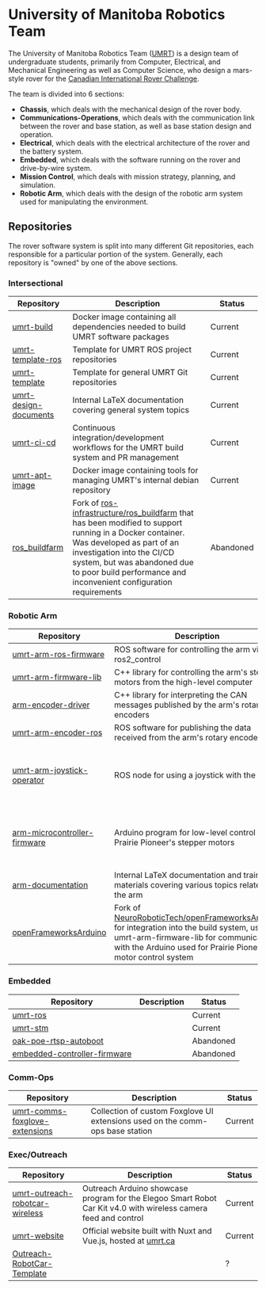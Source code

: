 # University of Manitoba Robotics Team
The University of Manitoba Robotics Team ([UMRT](https://umrt.ca)) is a design team of undergraduate students, primarily from Computer, Electrical, and Mechanical Engineering as well as Computer Science, who design a mars-style rover for the [Canadian International Rover Challenge](https://circ.cstag.ca/).

The team is divided into 6 sections:
- **Chassis**, which deals with the mechanical design of the rover body.
- **Communications-Operations**, which deals with the communication link between the rover and base station, as well as base station design and operation.
- **Electrical**, which deals with the electrical architecture of the rover and the battery system.
- **Embedded**, which deals with the software running on the rover and drive-by-wire system.
- **Mission Control**, which deals with mission strategy, planning, and simulation.
- **Robotic Arm**, which deals with the design of the robotic arm system used for manipulating the environment.

## Repositories

The rover software system is split into many different Git repositories, each responsible for a particular portion of the system.
Generally, each repository is "owned" by one of the above sections. 

### Intersectional

| Repository                                                                       | Description                                                                                                                                                                                                                                                                                                                   | Status    |
|----------------------------------------------------------------------------------|-------------------------------------------------------------------------------------------------------------------------------------------------------------------------------------------------------------------------------------------------------------------------------------------------------------------------------|-----------|
| [umrt-build](https://github.com/UMRoboticsTeam/umrt-build)                       | Docker image containing all dependencies needed to build UMRT software packages                                                                                                                                                                                                                                               | Current   |
| [umrt-template-ros](https://github.com/UMRoboticsTeam/umrt-template-ros)         | Template for UMRT ROS project repositories                                                                                                                                                                                                                                                                                    | Current   |
| [umrt-template](https://github.com/UMRoboticsTeam/umrt-template)                 | Template for general UMRT Git repositories                                                                                                                                                                                                                                                                                    | Current   |
| [umrt-design-documents](https://github.com/UMRoboticsTeam/umrt-design-documents) | Internal LaTeX documentation covering general system topics                                                                                                                                                                                                                                                                   | Current   |
| [umrt-ci-cd](https://github.com/UMRoboticsTeam/umrt-ci-cd)                       | Continuous integration/development workflows for the UMRT build system and PR management                                                                                                                                                                                                                                      | Current   |
| [umrt-apt-image](https://github.com/UMRoboticsTeam/umrt-apt-image)               | Docker image containing tools for managing UMRT's internal debian repository                                                                                                                                                                                                                                                  | Current   |
| [ros_buildfarm](https://github.com/UMRoboticsTeam/ros_buildfarm)                 | Fork of [ros-infrastructure/ros_buildfarm](https://github.com/ros-infrastructure/ros-buildfarm) that has been modified to support running in a Docker container. Was developed as part of an investigation into the CI/CD system, but was abandoned due to poor build performance and inconvenient configuration requirements | Abandoned |


### Robotic Arm

| Repository                                                                                     | Description                                                                                                                                                                                                                                                                                                                   | Status                                                |
|------------------------------------------------------------------------------------------------|-------------------------------------------------------------------------------------------------------------------------------------------------------------------------------------------------------------------------------------------------------------------------------------------------------------------------------|-------------------------------------------------------|
| [umrt-arm-ros-firmware](https://github.com/UMRoboticsTeam/umrt-arm-ros-firmware)               | ROS software for controlling the arm via ros2_control                                                                                                                                                                                                                                                                         | Current                                               |
| [umrt-arm-firmware-lib](https://github.com/UMRoboticsTeam/umrt-arm-firmware-lib)               | C++ library for controlling the arm's stepper motors from the high-level computer                                                                                                                                                                                                                                             | Current                                               |
| [arm-encoder-driver](https://github.com/UMRoboticsTeam/arm-encoder-driver)                     | C++ library for interpreting the CAN messages published by the arm's rotary encoders                                                                                                                                                                                                                                          | Current                                               |
| [umrt-arm-encoder-ros](https://github.com/UMRoboticsTeam/umrt-arm-encoder-ros)                 | ROS software for publishing the data received from the arm's rotary encoders                                                                                                                                                                                                                                                  | Current                                               |
| [umrt-arm-joystick-operator](https://github.com/UMRoboticsTeam/umrt-arm-joystick-operator)     | ROS node for using a joystick with the arm                                                                                                                                                                                                                                                                                    | Used on Prairie Pioneer, in limbo for Project Perry   |
| [arm-microcontroller-firmware](https://github.com/UMRoboticsTeam/arm-microcontroller-firmware) | Arduino program for low-level control of Prairie Pioneer's stepper motors                                                                                                                                                                                                                                                     | Used on Prairie Pioneer, not in use for Project Perry |
| [arm-documentation](https://github.com/UMRoboticsTeam/arm-documentation)                       | Internal LaTeX documentation and training materials covering various topics related to the arm                                                                                                                                                                                                                                | Somewhat current                                      |
| [openFrameworksArduino](https://github.com/UMRoboticsTeam/openFrameworksArduino)               | Fork of [NeuroRoboticTech/openFrameworksArduino](https://github.com/NeuroRoboticTech/openFrameworksArduino) for integration into the build system, used by umrt-arm-firmware-lib for communication with the Arduino used for Prairie Pioneer's motor control system                                                           | Maintained                                            |



### Embedded

| Repository                                                                                     | Description | Status    |
|------------------------------------------------------------------------------------------------|-------------|-----------|
| [umrt-ros](https://github.com/UMRoboticsTeam/umrt-ros)                                         |             | Current   |
| [umrt-stm](https://github.com/UMRoboticsTeam/umrt-stm)                                         |             | Current   |
| [oak-poe-rtsp-autoboot](https://github.com/UMRoboticsTeam/oak-poe-rtsp-autoboot)               |             | Abandoned |
| [embedded-controller-firmware](https://github.com/UMRoboticsTeam/embedded-controller-firmware) |             | Abandoned |


### Comm-Ops

| Repository                                                                                         | Description | Status  |
|----------------------------------------------------------------------------------------------------|-------------|---------|
| [umrt-comms-foxglove-extensions](https://github.com/UMRoboticsTeam/umrt-comms-foxglove-extensions) | Collection of custom Foxglove UI extensions used on the comm-ops base station | Current |

### Exec/Outreach

| Repository                                                                                           | Description      | Status  |
|------------------------------------------------------------------------------------------------------|------------------|---------|
| [umrt-outreach-robotcar-wireless](https://github.com/UMRoboticsTeam/umrt-outreach-robotcar-wireless) | Outreach Arduino showcase program for the Elegoo Smart Robot Car Kit v4.0 with wireless camera feed and control | Current |
| [umrt-website](https://github.com/UMRoboticsTeam/umrt-website)                                       | Official website built with Nuxt and Vue.js, hosted at [umrt.ca](https://umrt.ca/) | Current |
| [Outreach-RobotCar-Template](https://github.com/UMRoboticsTeam/Outreach-RobotCar-Template)           |                  | ?       |



